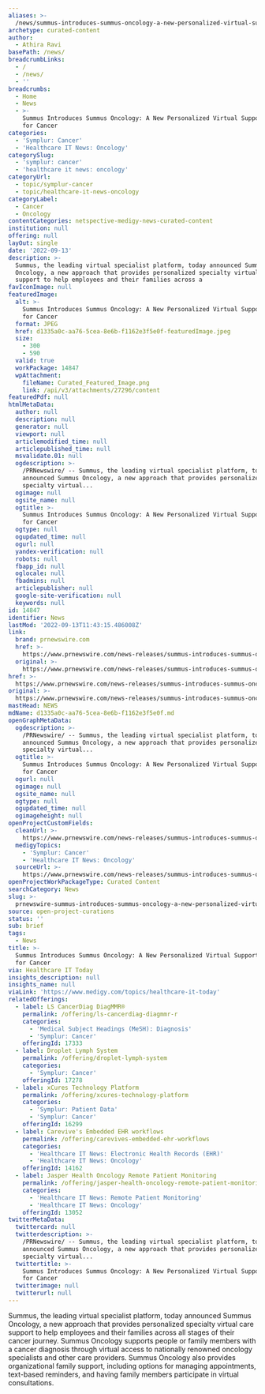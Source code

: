```yaml
---
aliases: >-
  /news/summus-introduces-summus-oncology-a-new-personalized-virtual-support-model-for-cancer
archetype: curated-content
author:
  - Athira Ravi
basePath: /news/
breadcrumbLinks:
  - /
  - /news/
  - ''
breadcrumbs:
  - Home
  - News
  - >-
    Summus Introduces Summus Oncology: A New Personalized Virtual Support Model
    for Cancer
categories:
  - 'Symplur: Cancer'
  - 'Healthcare IT News: Oncology'
categorySlug:
  - 'symplur: cancer'
  - 'healthcare it news: oncology'
categoryUrl:
  - topic/symplur-cancer
  - topic/healthcare-it-news-oncology
categoryLabel:
  - Cancer
  - Oncology
contentCategories: netspective-medigy-news-curated-content
institution: null
offering: null
layOut: single
date: '2022-09-13'
description: >-
  Summus, the leading virtual specialist platform, today announced Summus
  Oncology, a new approach that provides personalized specialty virtual care
  support to help employees and their families across a
favIconImage: null
featuredImage:
  alt: >-
    Summus Introduces Summus Oncology: A New Personalized Virtual Support Model
    for Cancer
  format: JPEG
  href: d1335a0c-aa76-5cea-8e6b-f1162e3f5e0f-featuredImage.jpeg
  size:
    - 300
    - 590
  valid: true
  workPackage: 14847
  wpAttachment:
    fileName: Curated_Featured_Image.png
    link: /api/v3/attachments/27296/content
featuredPdf: null
htmlMetaData:
  author: null
  description: null
  generator: null
  viewport: null
  articlemodified_time: null
  articlepublished_time: null
  msvalidate.01: null
  ogdescription: >-
    /PRNewswire/ -- Summus, the leading virtual specialist platform, today
    announced Summus Oncology, a new approach that provides personalized
    specialty virtual...
  ogimage: null
  ogsite_name: null
  ogtitle: >-
    Summus Introduces Summus Oncology: A New Personalized Virtual Support Model
    for Cancer
  ogtype: null
  ogupdated_time: null
  ogurl: null
  yandex-verification: null
  robots: null
  fbapp_id: null
  oglocale: null
  fbadmins: null
  articlepublisher: null
  google-site-verification: null
  keywords: null
id: 14847
identifier: News
lastMod: '2022-09-13T11:43:15.486008Z'
link:
  brand: prnewswire.com
  href: >-
    https://www.prnewswire.com/news-releases/summus-introduces-summus-oncology-a-new-personalized-virtual-support-model-for-cancer-301620736.html
  original: >-
    https://www.prnewswire.com/news-releases/summus-introduces-summus-oncology-a-new-personalized-virtual-support-model-for-cancer-301620736.html
href: >-
  https://www.prnewswire.com/news-releases/summus-introduces-summus-oncology-a-new-personalized-virtual-support-model-for-cancer-301620736.html
original: >-
  https://www.prnewswire.com/news-releases/summus-introduces-summus-oncology-a-new-personalized-virtual-support-model-for-cancer-301620736.html
mastHead: NEWS
mdName: d1335a0c-aa76-5cea-8e6b-f1162e3f5e0f.md
openGraphMetaData:
  ogdescription: >-
    /PRNewswire/ -- Summus, the leading virtual specialist platform, today
    announced Summus Oncology, a new approach that provides personalized
    specialty virtual...
  ogtitle: >-
    Summus Introduces Summus Oncology: A New Personalized Virtual Support Model
    for Cancer
  ogurl: null
  ogimage: null
  ogsite_name: null
  ogtype: null
  ogupdated_time: null
  ogimageheight: null
openProjectCustomFields:
  cleanUrl: >-
    https://www.prnewswire.com/news-releases/summus-introduces-summus-oncology-a-new-personalized-virtual-support-model-for-cancer-301620736.html
  medigyTopics:
    - 'Symplur: Cancer'
    - 'Healthcare IT News: Oncology'
  sourceUrl: >-
    https://www.prnewswire.com/news-releases/summus-introduces-summus-oncology-a-new-personalized-virtual-support-model-for-cancer-301620736.html
openProjectWorkPackageType: Curated Content
searchCategory: News
slug: >-
  prnewswire-summus-introduces-summus-oncology-a-new-personalized-virtual-support-model-for-cancer
source: open-project-curations
status: ''
sub: brief
tags:
  - News
title: >-
  Summus Introduces Summus Oncology: A New Personalized Virtual Support Model
  for Cancer
via: Healthcare IT Today
insights_description: null
insights_name: null
viaLink: 'https://www.medigy.com/topics/healthcare-it-today'
relatedOfferings:
  - label: LS CancerDiag DiagMMR®
    permalink: /offering/ls-cancerdiag-diagmmr-r
    categories:
      - 'Medical Subject Headings (MeSH): Diagnosis'
      - 'Symplur: Cancer'
    offeringId: 17333
  - label: Droplet Lymph System
    permalink: /offering/droplet-lymph-system
    categories:
      - 'Symplur: Cancer'
    offeringId: 17278
  - label: xCures Technology Platform
    permalink: /offering/xcures-technology-platform
    categories:
      - 'Symplur: Patient Data'
      - 'Symplur: Cancer'
    offeringId: 16299
  - label: Carevive's Embedded EHR workflows
    permalink: /offering/carevives-embedded-ehr-workflows
    categories:
      - 'Healthcare IT News: Electronic Health Records (EHR)'
      - 'Healthcare IT News: Oncology'
    offeringId: 14162
  - label: Jasper Health Oncology Remote Patient Monitoring
    permalink: /offering/jasper-health-oncology-remote-patient-monitoring
    categories:
      - 'Healthcare IT News: Remote Patient Monitoring'
      - 'Healthcare IT News: Oncology'
    offeringId: 13052
twitterMetaData:
  twittercard: null
  twitterdescription: >-
    /PRNewswire/ -- Summus, the leading virtual specialist platform, today
    announced Summus Oncology, a new approach that provides personalized
    specialty virtual...
  twittertitle: >-
    Summus Introduces Summus Oncology: A New Personalized Virtual Support Model
    for Cancer
  twitterimage: null
  twitterurl: null
---
```

<p>Summus, the leading virtual specialist platform, today announced Summus Oncology, a new approach that provides personalized specialty virtual care support to help employees and their families across all stages of their cancer journey.
Summus Oncology supports people or family members with a cancer diagnosis through virtual access to nationally renowned oncology specialists and other care providers. Summus Oncology also provides organizational family support, including options for managing appointments, text-based reminders, and having family members participate in virtual consultations.</p>